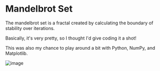 # Mandelbrot Set

The mandelbrot set is a fractal created by calculating the boundary of stability over iterations. 

Basically, it's very pretty, so I thought I'd give coding it a shot!

This was also my chance to play around a bit with Python, NumPy, and Matplotlib. 


![image](https://user-images.githubusercontent.com/109009727/190867794-87137cb0-98a1-471a-bc17-4ef748084795.png)

